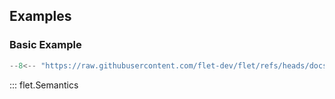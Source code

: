 ## Examples

### Basic Example

```python
--8<-- "https://raw.githubusercontent.com/flet-dev/flet/refs/heads/docs/sdk/python/examples/python/controls/semantics/basic.py"
```

::: flet.Semantics

